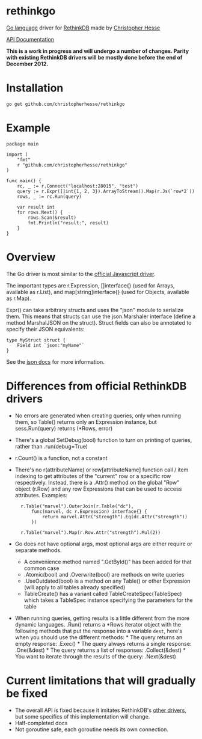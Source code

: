 rethinkgo
=========

[Go language](http://golang.org/) driver for [RethinkDB](http://www.rethinkdb.com/) made by [Christopher Hesse](http://www.christopherhesse.com/)

[API Documentation](http://godoc.org/github.com/christopherhesse/rethinkgo)

****This is a work in progress and will undergo a number of changes.  Parity with existing RethinkDB drivers will be mostly done before the end of December 2012.****

Installation
============

    go get github.com/christopherhesse/rethinkgo

Example
===================

    package main

    import (
        "fmt"
        r "github.com/christopherhesse/rethinkgo"
    )

    func main() {
        rc, _ := r.Connect("localhost:28015", "test")
        query := r.Expr([]int{1, 2, 3}).ArrayToStream().Map(r.Js(`row*2`))
        rows, _ := rc.Run(query)

        var result int
        for rows.Next() {
            rows.Scan(&result)
            fmt.Println("result:", result)
        }
    }


Overview
========

The Go driver is most similar to the [official Javascript driver](http://www.rethinkdb.com/api/#js).

The important types are r.Expression, []interface{} (used for Arrays, available as r.List), and map[string]interface{} (used for Objects, available as r.Map).

Expr() can take arbitrary structs and uses the "json" module to serialize them.  This means that structs can use the json.Marshaler interface (define a method MarshalJSON on the struct).  Struct fields can also be annotated to specify their JSON equivalents:

    type MyStruct struct {
        Field int `json:"myName"`
    }

See the [json docs](http://golang.org/pkg/encoding/json/) for more information.


Differences from official RethinkDB drivers
===========================================

* No errors are generated when creating queries, only when running them, so Table() returns only an Expression instance, but sess.Run(query) returns (*Rows, error)
* There's a global SetDebug(bool) function to turn on printing of queries, rather than .run(debug=True)
* r.Count() is a function, not a constant
* There's no r(attributeName) or row[attributeName] function call / item indexing to get attributes of the "current" row or a specific row respectively.  Instead, there is a .Attr() method on the global "Row" object (r.Row) and any row Expressions that can be used to access attributes.  Examples:

        r.Table("marvel").OuterJoin(r.Table("dc"),
            func(marvel, dc r.Expression) interface{} {
                return marvel.Attr("strength").Eq(dc.Attr("strength"))
            })

        r.Table("marvel").Map(r.Row.Attr("strength").Mul(2))

* Go does not have optional args, most optional args are either require or separate methods.
    * A convenience method named ".GetById()" has been added for that common case
    * .Atomic(bool) and .Overwrite(bool) are methods on write queries
    * .UseOutdated(bool) is a method on any Table() or other Expression (will apply to all tables already specified)
    * TableCreate() has a variant called TableCreateSpec(TableSpec) which takes a TableSpec instance specifying the parameters for the table
* When running queries, getting results is a little different from the more dynamic languages.  .Run() returns a *Rows iterator object with the following methods that put the response into a variable `dest`, here's when you should use the different methods:
        * The query returns an empty response: .Exec()
        * The query always returns a single response: .One(&dest)
        * The query returns a list of responses: .Collect(&dest)
        * You want to iterate through the results of the query: .Next(&dest)

Current limitations that will gradually be fixed
================================================

* The overall API is fixed because it imitates RethinkDB's [other drivers](http://www.rethinkdb.com/api/), but some specifics of this implementation will change.
* Half-completed docs
* Not goroutine safe, each goroutine needs its own connection.
